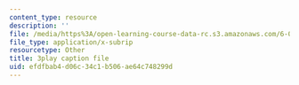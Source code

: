 ```yaml
---
content_type: resource
description: ''
file: /media/https%3A/open-learning-course-data-rc.s3.amazonaws.com/6-00sc-introduction-to-computer-science-and-programming-spring-2011/efdfbab4d06c34c1b506ae64c748299d_nx6NnzIGrKE.srt
file_type: application/x-subrip
resourcetype: Other
title: 3play caption file
uid: efdfbab4-d06c-34c1-b506-ae64c748299d
---
```


